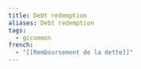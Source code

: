 ```yaml
---
title: Debt redemption
aliases: Debt redemption
tags:
  - gccommon
french:
  - "[[Remboursement de la dette]]"
---
```

